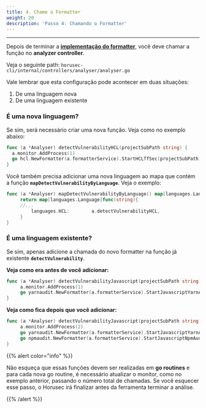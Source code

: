 ```yaml
---
title: 4. Chame o Formatter
weight: 20
description: 'Passo 4: Chamando o Formatter'
---
```


---

Depois de terminar a [**implementação do formatter**](como-adicionar-imagens-existentes-ao-horusec/2.-crie-um-formatter-e-um-config), você deve chamar a função no **analyzer controller**. 

Veja o seguinte path:
`horusec-cli/internal/controllers/analyser/analyser.go`

Vale lembrar que esta configuração pode acontecer em duas situações: 
1. De uma linguagem nova 
2. De uma linguagem existente

### É uma nova linguagem? 

Se sim, será necessário criar uma nova função. Veja como no exemplo abaixo: 

```go
func (a *Analyser) detectVulnerabilityHCL(projectSubPath string) {
  a.monitor.AddProcess(1)
  go hcl.NewFormatter(a.formatterService).StartHCLTfSec(projectSubPath)
}
```

Você também precisa adicionar uma nova linguagem ao mapa que contém a função  **`mapDetectVulnerabilityByLanguage`**. Veja o exemplo: 

```go
func (a *Analyser) mapDetectVulnerabilityByLanguage() map[languages.Language]func(string) {
	 return map[languages.Language]func(string){
     //...
	 	 languages.HCL:        a.detectVulnerabilityHCL,
	 }
}

```

### É uma linguagem existente? 

Se sim, apenas adicione a chamada do novo formatter na função já existente **`detectVulnerability`**.

**Veja como era antes de você adicionar:** 

```go
func (a *Analyser) detectVulnerabilityJavascript(projectSubPath string) {
	 a.monitor.AddProcess(1)
	 go yarnaudit.NewFormatter(a.formatterService).StartJavascriptYarnAudit(projectSubPath)
}

```

**Veja como fica depois que você adicionar:**

```go
func (a *Analyser) detectVulnerabilityJavascript(projectSubPath string) {
	 a.monitor.AddProcess(2)
	 go yarnaudit.NewFormatter(a.formatterService).StartJavascriptYarnAudit(projectSubPath)
	 go npmaudit.NewFormatter(a.formatterService).StartJavascriptNpmAudit(projectSubPath)
}

```

{{% alert color="info" %}}

Não esqueça que essas funções devem ser realizadas em **go routines** e para cada nova go routine, é necessário atualizar o monitor, como no exemplo anterior, passando o número total de chamadas. Se você esquecer esse passo, o Horusec irá finalizar antes da ferramenta terminar a análise. 

{{% /alert %}}
